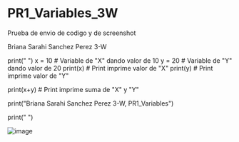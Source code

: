 # PR1_Variables_3W
Prueba de envio de codigo y de screenshot 

Briana Sarahi Sanchez Perez 3-W

print(" ")
x = 10 # Variable de "X" dando valor de 10
y = 20 # Variable de "Y" dando valor de 20
print(x) # Print imprime valor de "X"
print(y) # Print imprime valor de "Y"

print(x+y) # Print imprime suma de "X" y "Y"

print("Briana Sarahi Sanchez Perez 3-W, PR1_Variables")

print(" ")

![image](https://github.com/user-attachments/assets/8da4d6c6-3098-4756-9cac-f499614fe21d)
